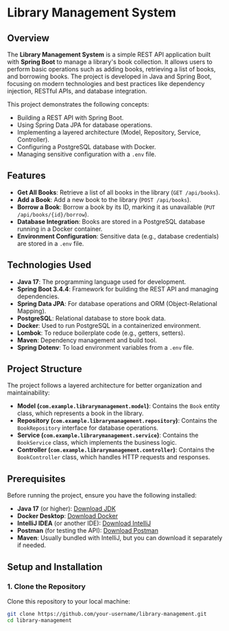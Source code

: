 # Library Management System

## Overview

The **Library Management System** is a simple REST API application 
built with **Spring Boot** to manage a library's book collection. 
It allows users to perform basic operations such as adding books, 
retrieving a list of books, and borrowing books. 
The project is developed in 
Java and Spring Boot, focusing on modern technologies and 
best practices like dependency injection, RESTful APIs, 
and database integration.

This project demonstrates the following concepts:
- Building a REST API with Spring Boot.
- Using Spring Data JPA for database operations.
- Implementing a layered architecture (Model, Repository, Service, Controller).
- Configuring a PostgreSQL database with Docker.
- Managing sensitive configuration with a `.env` file.

## Features

- **Get All Books**: Retrieve a list of all books in the library (`GET /api/books`).
- **Add a Book**: Add a new book to the library (`POST /api/books`).
- **Borrow a Book**: Borrow a book by its ID, marking it as unavailable (`PUT /api/books/{id}/borrow`).
- **Database Integration**: Books are stored in a PostgreSQL database running in a Docker container.
- **Environment Configuration**: Sensitive data (e.g., database credentials) are stored in a `.env` file.

## Technologies Used

- **Java 17**: The programming language used for development.
- **Spring Boot 3.4.4**: Framework for building the REST API and managing dependencies.
- **Spring Data JPA**: For database operations and ORM (Object-Relational Mapping).
- **PostgreSQL**: Relational database to store book data.
- **Docker**: Used to run PostgreSQL in a containerized environment.
- **Lombok**: To reduce boilerplate code (e.g., getters, setters).
- **Maven**: Dependency management and build tool.
- **Spring Dotenv**: To load environment variables from a `.env` file.

## Project Structure

The project follows a layered architecture for better organization and maintainability:

- **Model (`com.example.librarymanagement.model`)**: Contains the `Book` entity class, which represents a book in the library.
- **Repository (`com.example.librarymanagement.repository`)**: Contains the `BookRepository` interface for database operations.
- **Service (`com.example.librarymanagement.service`)**: Contains the `BookService` class, which implements the business logic.
- **Controller (`com.example.librarymanagement.controller`)**: Contains the `BookController` class, which handles HTTP requests and responses.

## Prerequisites

Before running the project, ensure you have the following installed:

- **Java 17** (or higher): [Download JDK](https://adoptium.net/)
- **Docker Desktop**: [Download Docker](https://www.docker.com/products/docker-desktop/)
- **IntelliJ IDEA** (or another IDE): [Download IntelliJ](https://www.jetbrains.com/idea/download/)
- **Postman** (for testing the API): [Download Postman](https://www.postman.com/downloads/)
- **Maven**: Usually bundled with IntelliJ, but you can download it separately if needed.

## Setup and Installation

### 1. Clone the Repository
Clone this repository to your local machine:

```bash
git clone https://github.com/your-username/library-management.git
cd library-management